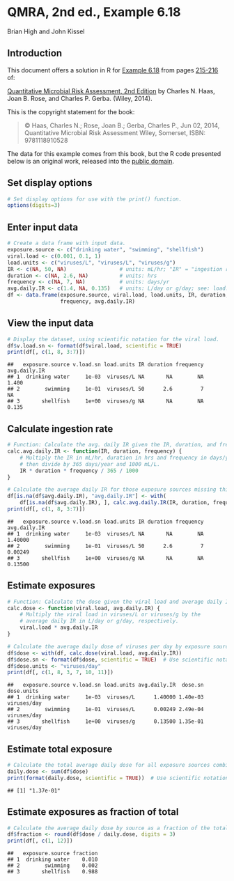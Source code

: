 # QMRA, 2nd ed., Example 6.18
Brian High and John Kissel  

## Introduction

This document offers a solution in R for [Example 6.18](images/ex0618.png) from pages 
[215-216](https://onlinelibrary.wiley.com/doi/pdf/10.1002/9781118910030.ch6#page=57) of:

[Quantitative Microbial Risk Assessment, 2nd Edition](http://www.wiley.com/WileyCDA/WileyTitle/productCd-1118145291,subjectCd-CH20.html) 
by Charles N. Haas, Joan B. Rose, and Charles P. Gerba. (Wiley, 2014).

This is the copyright statement for the book:

> © Haas, Charles N.; Rose, Joan B.; Gerba, Charles P., Jun 02, 2014, 
> Quantitative Microbial Risk Assessment Wiley, Somerset, ISBN: 9781118910528

The data for this example comes from this book, but the R code presented below 
is an original work, released into the 
[public domain](https://creativecommons.org/publicdomain/zero/1.0/).

## Set display options


```r
# Set display options for use with the print() function.
options(digits=3)
```

## Enter input data


```r
# Create a data frame with input data.
exposure.source <- c("drinking water", "swimming", "shellfish")
viral.load <- c(0.001, 0.1, 1)
load.units <- c("viruses/L", "viruses/L", "viruses/g")
IR <- c(NA, 50, NA)                 # units: mL/hr; "IR" = "ingestion rate"
duration <- c(NA, 2.6, NA)          # units: hrs
frequency <- c(NA, 7, NA)           # units: days/yr
avg.daily.IR <- c(1.4, NA, 0.135)   # units: L/day or g/day; see: load.units
df <- data.frame(exposure.source, viral.load, load.units, IR, duration, 
                 frequency, avg.daily.IR)
```

## View the input data


```r
# Display the dataset, using scientific notation for the viral load.
df$v.load.sn <- format(df$viral.load, scientific = TRUE)
print(df[, c(1, 8, 3:7)])
```

```
##   exposure.source v.load.sn load.units IR duration frequency avg.daily.IR
## 1  drinking water     1e-03  viruses/L NA       NA        NA        1.400
## 2        swimming     1e-01  viruses/L 50      2.6         7           NA
## 3       shellfish     1e+00  viruses/g NA       NA        NA        0.135
```


## Calculate ingestion rate


```r
# Function: Calculate the avg. daily IR given the IR, duration, and frequency.
calc.avg.daily.IR <- function(IR, duration, frequency) {
    # Multiply the IR in mL/hr, duration in hrs and frequency in days/yr and 
    # then divide by 365 days/year and 1000 mL/L.
    IR * duration * frequency / 365 / 1000
}

# Calculate the average daily IR for those exposure sources missing this value.
df[is.na(df$avg.daily.IR), "avg.daily.IR"] <- with(
    df[is.na(df$avg.daily.IR), ], calc.avg.daily.IR(IR, duration, frequency))
print(df[, c(1, 8, 3:7)])
```

```
##   exposure.source v.load.sn load.units IR duration frequency avg.daily.IR
## 1  drinking water     1e-03  viruses/L NA       NA        NA      1.40000
## 2        swimming     1e-01  viruses/L 50      2.6         7      0.00249
## 3       shellfish     1e+00  viruses/g NA       NA        NA      0.13500
```

## Estimate exposures


```r
# Function: Calculate the dose given the viral load and average daily IR.
calc.dose <- function(viral.load, avg.daily.IR) {
    # Multiply the viral load in viruses/L or viruses/g by the 
    # average daily IR in L/day or g/day, respectively.
    viral.load * avg.daily.IR
}

# Calculate the average daily dose of viruses per day by exposure source.
df$dose <- with(df, calc.dose(viral.load, avg.daily.IR))
df$dose.sn <- format(df$dose, scientific = TRUE)  # Use scientific notation.
df$dose.units <- "viruses/day"
print(df[, c(1, 8, 3, 7, 10, 11)])
```

```
##   exposure.source v.load.sn load.units avg.daily.IR  dose.sn  dose.units
## 1  drinking water     1e-03  viruses/L      1.40000 1.40e-03 viruses/day
## 2        swimming     1e-01  viruses/L      0.00249 2.49e-04 viruses/day
## 3       shellfish     1e+00  viruses/g      0.13500 1.35e-01 viruses/day
```

## Estimate total exposure


```r
# Calculate the total average daily dose for all exposure sources combined.
daily.dose <- sum(df$dose)
print(format(daily.dose, scientific = TRUE))  # Use scientific notation.
```

```
## [1] "1.37e-01"
```

## Estimate exposures as fraction of total


```r
# Calculate the average daily dose by source as a fraction of the total.
df$fraction <- round(df$dose / daily.dose, digits = 3)
print(df[, c(1, 12)])
```

```
##   exposure.source fraction
## 1  drinking water    0.010
## 2        swimming    0.002
## 3       shellfish    0.988
```
